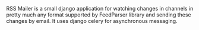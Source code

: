 RSS Mailer is a small django application for watching changes in channels
in pretty much any format supported by FeedParser library and sending these
changes by email.
It uses django celery for asynchronous messaging.
